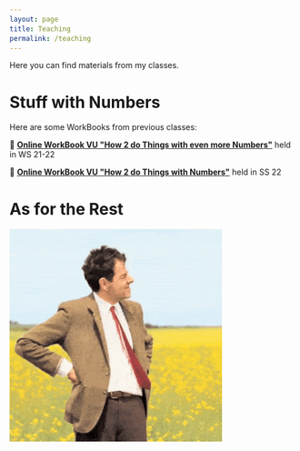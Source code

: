 ```yaml
---
layout: page
title: Teaching
permalink: /teaching
---
```


Here you can find materials from my classes.

# Stuff with Numbers

Here are some WorkBooks from previous classes:

📖 **[Online WorkBook VU "How 2 do Things with even more Numbers"](https://donkoralle.github.io/dtwn_2/)** held in WS 21-22

📖 **[Online WorkBook VU "How 2 do Things with Numbers"](https://donkoralle.github.io/dtwn_1/)** held in SS 22


# As for the Rest

![Still waiting](assets/img/waiting.gif)

